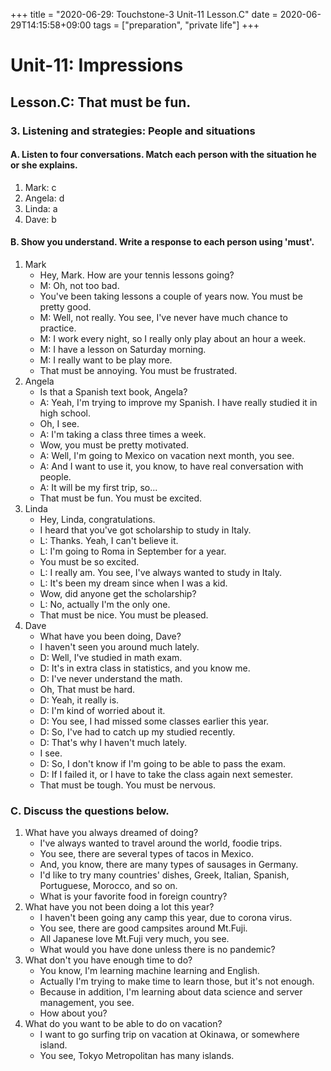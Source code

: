 +++
title =  "2020-06-29: Touchstone-3 Unit-11 Lesson.C"
date = 2020-06-29T14:15:58+09:00
tags = ["preparation", "private life"]
+++

# Unit-11: Impressions

## Lesson.C: That must be fun.

### 3. Listening and strategies: People and situations

#### A. Listen to four conversations. Match each person with the situation he or she explains.

1. Mark: c
2. Angela: d
3. Linda: a
4. Dave: b

#### B. Show you understand. Write a response to each person using 'must'.

1. Mark
    + Hey, Mark. How are your tennis lessons going?
    - M: Oh, not too bad.
    + You've been taking lessons a couple of years now. You must be pretty good.
    - M: Well, not really. You see, I've never have much chance to practice.
    - M: I work every night, so I really only play about an hour a week.
    - M: I have a lesson on Saturday morning.
    - M: I really want to be play more.
    * That must be annoying. You must be frustrated.
2. Angela
    + Is that a Spanish text book, Angela?
    - A: Yeah, I'm trying to improve my Spanish. I have really studied it in high school.
    + Oh, I see.
    - A: I'm taking a class three times a week.
    + Wow, you must be pretty motivated.
    - A: Well, I'm going to Mexico on vacation next month, you see.
    - A: And I want to use it, you know, to have real conversation with people.
    - A: It will be my first trip, so...
    * That must be fun. You must be excited.
3. Linda
    + Hey, Linda, congratulations.
    + I heard that you've got scholarship to study in Italy.
    - L: Thanks. Yeah, I can't believe it.
    - L: I'm going to Roma in September for a year.
    + You must be so excited. 
    - L: I really am. You see, I've always wanted to study in Italy.
    - L: It's been my dream since when I was a kid.
    + Wow, did anyone get the scholarship?
    - L: No, actually I'm the only one.
    * That must be nice. You must be pleased.
4. Dave
    + What have you been doing, Dave?
    + I haven't seen you around much lately.
    - D: Well, I've studied in math exam.
    - D: It's in extra class in statistics, and you know me.
    - D: I've never understand the math.
    + Oh, That must be hard.
    - D: Yeah, it really is.
    - D: I'm kind of worried about it.
    - D: You see, I had missed some classes earlier this year.
    - D: So, I've had to catch up my studied recently.
    - D: That's why I haven't much lately.
    + I see.
    - D: So, I don't know if I'm going to be able to pass the exam.
    - D: If I failed it, or I have to take the class again next semester.
    * That must be tough. You must be nervous.

### C. Discuss the questions below.

1. What have you always dreamed of doing? 
    - I've always wanted to travel around the world, foodie trips.
    - You see, there are several types of tacos in Mexico.
    - And, you know, there are many types of sausages in Germany.
    - I'd like to try many countries' dishes, Greek, Italian, Spanish, Portuguese, Morocco, and so on.
    - What is your favorite food in foreign country?
2. What have you not been doing a lot this year?
    - I haven't been going any camp this year, due to corona virus.
    - You see, there are good campsites around Mt.Fuji.
    - All Japanese love Mt.Fuji very much, you see.
    - What would you have done unless there is no pandemic?
3. What don't you have enough time to do?
    - You know, I'm learning machine learning and English.
    - Actually I'm trying to make time to learn those, but it's not enough.
    - Because in addition, I'm learning about data science and server management, you see.
    - How about you?
4. What do you want to be able to do on vacation? 
    - I want to go surfing trip on vacation at Okinawa, or somewhere island.
    - You see, Tokyo Metropolitan has many islands.
